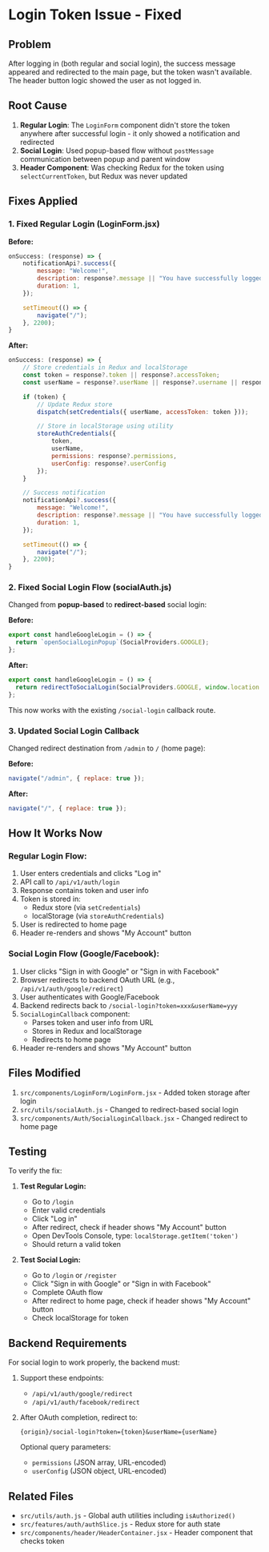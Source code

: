 # Login Token Issue - Fixed

## Problem
After logging in (both regular and social login), the success message appeared and redirected to the main page, but the token wasn't available. The header button logic showed the user as not logged in.

## Root Cause
1. **Regular Login**: The `LoginForm` component didn't store the token anywhere after successful login - it only showed a notification and redirected
2. **Social Login**: Used popup-based flow without `postMessage` communication between popup and parent window
3. **Header Component**: Was checking Redux for the token using `selectCurrentToken`, but Redux was never updated

## Fixes Applied

### 1. Fixed Regular Login (LoginForm.jsx)
**Before:**
```javascript
onSuccess: (response) => {
    notificationApi?.success({
        message: "Welcome!",
        description: response?.message || "You have successfully logged in.",
        duration: 1,
    });

    setTimeout(() => {
        navigate("/");
    }, 2200);
}
```

**After:**
```javascript
onSuccess: (response) => {
    // Store credentials in Redux and localStorage
    const token = response?.token || response?.accessToken;
    const userName = response?.userName || response?.username || response?.email;

    if (token) {
        // Update Redux store
        dispatch(setCredentials({ userName, accessToken: token }));

        // Store in localStorage using utility
        storeAuthCredentials({
            token,
            userName,
            permissions: response?.permissions,
            userConfig: response?.userConfig
        });
    }

    // Success notification
    notificationApi?.success({
        message: "Welcome!",
        description: response?.message || "You have successfully logged in.",
        duration: 1,
    });

    setTimeout(() => {
        navigate("/");
    }, 2200);
}
```

### 2. Fixed Social Login Flow (socialAuth.js)
Changed from **popup-based** to **redirect-based** social login:

**Before:**
```javascript
export const handleGoogleLogin = () => {
  return `openSocialLoginPopup`(SocialProviders.GOOGLE);
};
```

**After:**
```javascript
export const handleGoogleLogin = () => {
  return redirectToSocialLogin(SocialProviders.GOOGLE, window.location.origin);
};
```

This now works with the existing `/social-login` callback route.

### 3. Updated Social Login Callback
Changed redirect destination from `/admin` to `/` (home page):

**Before:**
```javascript
navigate("/admin", { replace: true });
```

**After:**
```javascript
navigate("/", { replace: true });
```

## How It Works Now

### Regular Login Flow:
1. User enters credentials and clicks "Log in"
2. API call to `/api/v1/auth/login`
3. Response contains token and user info
4. Token is stored in:
   - Redux store (via `setCredentials`)
   - localStorage (via `storeAuthCredentials`)
5. User is redirected to home page
6. Header re-renders and shows "My Account" button

### Social Login Flow (Google/Facebook):
1. User clicks "Sign in with Google" or "Sign in with Facebook"
2. Browser redirects to backend OAuth URL (e.g., `/api/v1/auth/google/redirect`)
3. User authenticates with Google/Facebook
4. Backend redirects back to `/social-login?token=xxx&userName=yyy`
5. `SocialLoginCallback` component:
   - Parses token and user info from URL
   - Stores in Redux and localStorage
   - Redirects to home page
6. Header re-renders and shows "My Account" button

## Files Modified

1. `src/components/LoginForm/LoginForm.jsx` - Added token storage after login
2. `src/utils/socialAuth.js` - Changed to redirect-based social login
3. `src/components/Auth/SocialLoginCallback.jsx` - Changed redirect to home page

## Testing

To verify the fix:

1. **Test Regular Login:**
   - Go to `/login`
   - Enter valid credentials
   - Click "Log in"
   - After redirect, check if header shows "My Account" button
   - Open DevTools Console, type: `localStorage.getItem('token')`
   - Should return a valid token

2. **Test Social Login:**
   - Go to `/login` or `/register`
   - Click "Sign in with Google" or "Sign in with Facebook"
   - Complete OAuth flow
   - After redirect to home page, check if header shows "My Account" button
   - Check localStorage for token

## Backend Requirements

For social login to work properly, the backend must:

1. Support these endpoints:
   - `/api/v1/auth/google/redirect`
   - `/api/v1/auth/facebook/redirect`

2. After OAuth completion, redirect to:
   ```
   {origin}/social-login?token={token}&userName={userName}
   ```

   Optional query parameters:
   - `permissions` (JSON array, URL-encoded)
   - `userConfig` (JSON object, URL-encoded)

## Related Files

- `src/utils/auth.js` - Global auth utilities including `isAuthorized()`
- `src/features/auth/authSlice.js` - Redux store for auth state
- `src/components/header/HeaderContainer.jsx` - Header component that checks token
